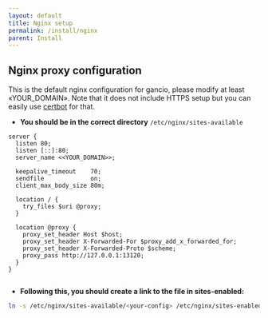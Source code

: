 ```yaml
---
layout: default
title: Nginx setup
permalink: /install/nginx
parent: Install
---
```




##  Nginx proxy configuration
This is the default nginx configuration for gancio, please modify at least «YOUR_DOMAIN». Note that it does not include HTTPS setup but you can easily use [certbot](https://certbot.eff.org/) for that.

- __You should be in the correct directory__
`/etc/nginx/sites-available`

```nginx
server {
  listen 80;
  listen [::]:80;
  server_name <<YOUR_DOMAIN>>;

  keepalive_timeout    70;
  sendfile             on;
  client_max_body_size 80m;

  location / {
    try_files $uri @proxy;
  }

  location @proxy {
    proxy_set_header Host $host;
    proxy_set_header X-Forwarded-For $proxy_add_x_forwarded_for;
    proxy_set_header X-Forwarded-Proto $scheme;
    proxy_pass http://127.0.0.1:13120;
  }
}


```

- __Following this, you should create a link to the file in sites-enabled:__
```bash
ln -s /etc/nginx/sites-available/<your-config> /etc/nginx/sites-enabled/
```
